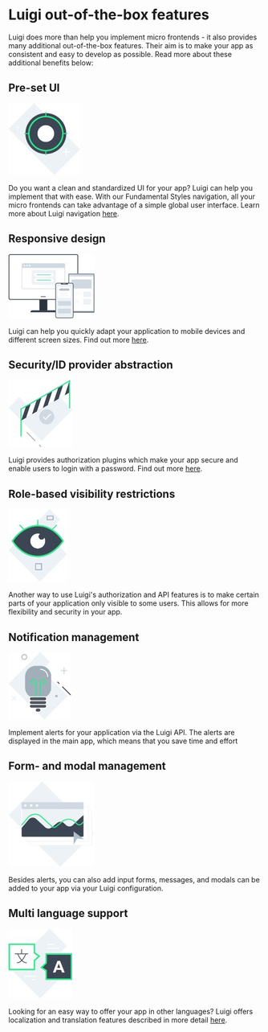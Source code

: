 <!-- meta
{
  "node": {
    "label": "Luigi out-of-the-box features",
    "category": {
      "label": "Basics"
    },
    "metaData": {
      "categoryPosition": 1,
      "position": 1
    }
  }
}
meta -->

# Luigi out-of-the-box features

Luigi does more than help you implement micro frontends - it also provides many additional out-of-the-box features. Their aim is to make your app as consistent and easy to develop as possible. Read more about these additional benefits below:


## Pre-set UI
![Pre-set UI](assets/ui.jpg)

Do you want a clean and standardized UI for your app? Luigi can help you implement that with ease. With our Fundamental Styles navigation, all your micro frontends can take advantage of a simple global user interface. Learn more about Luigi navigation [here](navigation-configuration).

## Responsive design
![Responsive design](assets/Devices.jpg)

Luigi can help you quickly adapt your application to mobile devices and different screen sizes. Find out more [here](#luigi-ux-features.md).

## Security/ID provider abstraction​
![Security and ID](assets/Security_ID.jpg)

Luigi provides authorization plugins which make your app secure and enable users to login with a password. Find out more [here](auhtorization-configuration.md).

## Role-based visibility restrictions
![Visibility restrictions](assets/Role-based.jpg)

Another way to use Luigi's authorization and API features is to make certain parts of your application only visible to some users. This allows for more flexibility and security in your app.

## Notification management​
![Notifications](assets/alert.jpg)

Implement alerts for your application via the Luigi API. The alerts are displayed in the main app, which means that you save time and effort

## Form- and modal management​
![Forms and modals](assets/Form-and-Modal.jpg)

Besides alerts, you can also add input forms, messages, and modals can be added to your app via your Luigi configuration.

## Multi language ​support​
![Language support](assets/Multi-language.jpg)

Looking for an easy way to offer your app in other languages? Luigi offers localization and translation features described in more detail [here](i18n.md).

